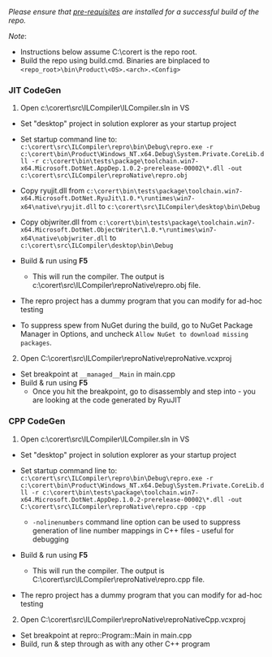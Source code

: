 _Please ensure that [pre-requisites](prerequisites-for-building.md) are installed for a successful build of the repo._

_Note_:

* Instructions below assume C:\corert is the repo root.
* Build the repo using build.cmd. Binaries are binplaced to ```<repo_root>\bin\Product\<OS>.<arch>.<Config>```

### JIT CodeGen

1. Open c:\corert\src\ILCompiler\ILCompiler.sln in VS

  - Set "desktop" project in solution explorer as your startup project

  - Set startup command line to:
`c:\corert\src\ILCompiler\repro\bin\Debug\repro.exe -r c:\corert\bin\Product\Windows_NT.x64.Debug\System.Private.CoreLib.dll -r c:\corert\bin\tests\package\toolchain.win7-x64.Microsoft.DotNet.AppDep.1.0.2-prerelease-00002\*.dll -out c:\corert\src\ILCompiler\reproNative\repro.obj`

  - Copy ryujit.dll from `c:\corert\bin\tests\package\toolchain.win7-x64.Microsoft.DotNet.RyuJit\1.0.*\runtimes\win7-x64\native\ryujit.dll` to `c:\corert\src\ILCompiler\desktop\bin\Debug`
  - Copy objwriter.dll from `c:\corert\bin\tests\package\toolchain.win7-x64.Microsoft.DotNet.ObjectWriter\1.0.*\runtimes\win7-x64\native\objwriter.dll` to `c:\corert\src\ILCompiler\desktop\bin\Debug`
  - Build & run using **F5**
    - This will run the compiler. The output is c:\corert\src\ILCompiler\reproNative\repro.obj file.

  - The repro project has a dummy program that you can modify for ad-hoc testing

  - To suppress spew from NuGet during the build, go to NuGet Package Manager in Options, and uncheck `Allow NuGet to download missing packages`.

2. Open C:\corert\src\ILCompiler\reproNative\reproNative.vcxproj

  - Set breakpoint at ```__managed__Main``` in main.cpp
  - Build & run using **F5**
    - Once you hit the breakpoint, go to disassembly and step into - you are looking at the code generated by RyuJIT


### CPP CodeGen

1. Open c:\corert\src\ILCompiler\ILCompiler.sln in VS

  - Set "desktop" project in solution explorer as your startup project

  - Set startup command line to:
`c:\corert\src\ILCompiler\repro\bin\Debug\repro.exe -r c:\corert\bin\Product\Windows_NT.x64.Debug\System.Private.CoreLib.dll -r c:\corert\bin\tests\package\toolchain.win7-x64.Microsoft.DotNet.AppDep.1.0.2-prerelease-00002\*.dll -out C:\corert\src\ILCompiler\reproNative\repro.cpp -cpp`

    - `-nolinenumbers` command line option can be used to suppress generation of line number mappings in C++ files - useful for debugging

  - Build & run using **F5**
    - This will run the compiler. The output is C:\corert\src\ILCompiler\reproNative\repro.cpp file.

  - The repro project has a dummy program that you can modify for ad-hoc testing

2. Open C:\corert\src\ILCompiler\reproNative\reproNativeCpp.vcxproj

  - Set breakpoint at repro::Program::Main in main.cpp
  - Build, run & step through as with any other C++ program
